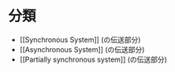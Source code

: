 # 分類
- [[Synchronous System]] (の伝送部分)
- [[Asynchronous System]] (の伝送部分)
- [[Partially synchronous system]] (の伝送部分)
